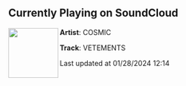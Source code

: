## Currently Playing on SoundCloud

[<img align="left" width="100" src="https://i1.sndcdn.com/artworks-hlbzGW5LJ37utaHM-K9pACQ-t500x500.jpg">](https://soundcloud.com/cosmicbeats/vetements)

**Artist**: COSMIC 

**Track**: VETEMENTS

Last updated at 01/28/2024 12:14
